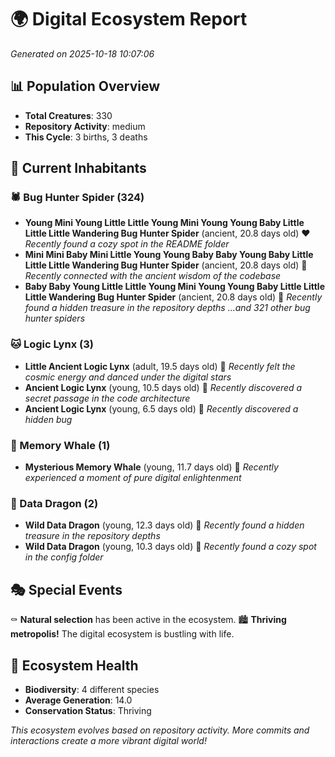 # 🌍 Digital Ecosystem Report
*Generated on 2025-10-18 10:07:06*

## 📊 Population Overview
- **Total Creatures**: 330
- **Repository Activity**: medium
- **This Cycle**: 3 births, 3 deaths

## 👥 Current Inhabitants

### 🕷️ Bug Hunter Spider (324)
- **Young Mini Young Little Little Young Mini Young Young Baby Little Little Little Wandering Bug Hunter Spider** (ancient, 20.8 days old) ❤️
  *Recently found a cozy spot in the README folder*
- **Mini Mini Baby Mini Little Young Young Baby Baby Young Baby Little Little Little Wandering Bug Hunter Spider** (ancient, 20.8 days old) 💛
  *Recently connected with the ancient wisdom of the codebase*
- **Baby Baby Young Little Little Young Mini Young Young Baby Little Little Little Wandering Bug Hunter Spider** (ancient, 20.8 days old) 💛
  *Recently found a hidden treasure in the repository depths*
  *...and 321 other bug hunter spiders*

### 🐱 Logic Lynx (3)
- **Little Ancient Logic Lynx** (adult, 19.5 days old) 💛
  *Recently felt the cosmic energy and danced under the digital stars*
- **Ancient Logic Lynx** (young, 10.5 days old) 💚
  *Recently discovered a secret passage in the code architecture*
- **Ancient Logic Lynx** (young, 6.5 days old) 💚
  *Recently discovered a hidden bug*

### 🐋 Memory Whale (1)
- **Mysterious Memory Whale** (young, 11.7 days old) 💚
  *Recently experienced a moment of pure digital enlightenment*

### 🐉 Data Dragon (2)
- **Wild Data Dragon** (young, 12.3 days old) 💚
  *Recently found a hidden treasure in the repository depths*
- **Wild Data Dragon** (young, 10.3 days old) 💚
  *Recently found a cozy spot in the config folder*

## 🎭 Special Events

⚰️ **Natural selection** has been active in the ecosystem.
🏙️ **Thriving metropolis!** The digital ecosystem is bustling with life.

## 🔬 Ecosystem Health
- **Biodiversity**: 4 different species
- **Average Generation**: 14.0
- **Conservation Status**: Thriving

*This ecosystem evolves based on repository activity. More commits and interactions create a more vibrant digital world!*